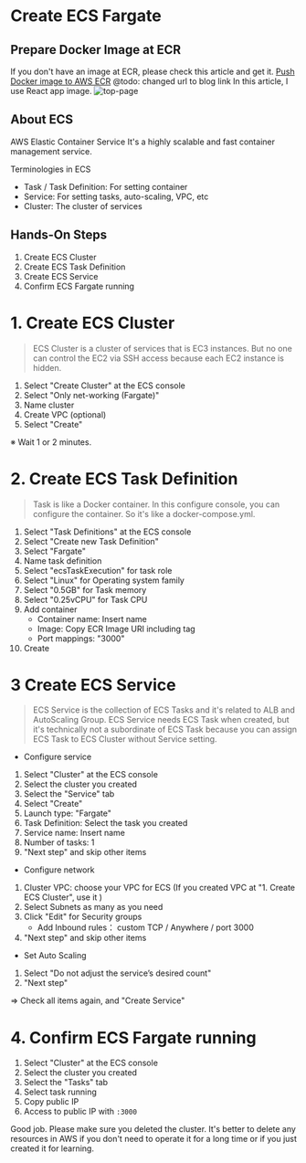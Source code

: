 # Create ECS Fargate

## Prepare Docker Image at ECR
If you don't have an image at ECR, please check this article and get it.
[Push Docker image to AWS ECR](https://dev.to/jun_uen0/push-docker-image-to-aws-ecr-fb2) @todo: changed url to blog link
In this article, I use React app image.
![top-page](https://raw.githubusercontent.com/jun-uen0/articles/main/articles/aws/create_fargate/img/01_ecs_console_empty.png)

## About ECS
AWS Elastic Container Service 
It's a highly scalable and fast container management service.

Terminologies in ECS
- Task / Task Definition: For setting container
- Service: For setting tasks, auto-scaling, VPC, etc
- Cluster: The cluster of services

## Hands-On Steps
1. Create ECS Cluster
2. Create ECS Task Definition
3. Create ECS Service
4. Confirm ECS Fargate running

# 1. Create ECS Cluster
> ECS Cluster is a cluster of services that is EC3 instances. But no one can control the EC2 via SSH access because each EC2 instance is hidden.
1. Select "Create Cluster" at the ECS console
2. Select "Only net-working (Fargate)"
3. Name cluster
4. Create VPC (optional)
5. Select "Create"

※ Wait 1 or 2 minutes.

# 2. Create ECS Task Definition
> Task is like a Docker container. In this configure console, you can configure the container. So it's like a docker-compose.yml.

1. Select "Task Definitions" at the ECS console
2. Select "Create new Task Definition"
3. Select "Fargate"
4. Name task definition
5. Select "ecsTaskExecution" for task role
6. Select "Linux" for Operating system family
7. Select "0.5GB" for Task memory
8. Select "0.25vCPU" for Task CPU
9. Add container
    - Container name: Insert name
    - Image: Copy ECR Image URI including tag
    - Port mappings: "3000"
10. Create

# 3 Create ECS Service
> ECS Service is the collection of ECS Tasks and it's related to ALB and AutoScaling Group. ECS Service needs ECS Task when created, but it's technically not a subordinate of ECS Task because you can assign ECS Task to ECS Cluster without Service setting.

- Configure service
1. Select "Cluster" at the ECS console
2. Select the cluster you created
3. Select the "Service" tab
4. Select "Create"
5. Launch type: "Fargate"
6. Task Definition: Select the task you created
7. Service name: Insert name
8. Number of tasks: 1
9. "Next step" and skip other items

- Configure network
1. Cluster VPC: choose your VPC for ECS (If you created VPC at "1. Create ECS Cluster", use it )
2. Select Subnets as many as you need
3. Click "Edit" for Security groups
    - Add Inbound rules： custom TCP / Anywhere / port 3000
4. "Next step" and skip other items

- Set Auto Scaling
1. Select "Do not adjust the service’s desired count"
2. "Next step"

⇒ Check all items again, and "Create Service"

# 4. Confirm ECS Fargate running

1. Select "Cluster" at the ECS console
2. Select the cluster you created
3. Select the "Tasks" tab
4. Select task running
5. Copy public IP
6. Access to public IP with `:3000`

Good job.
Please make sure you deleted the cluster.
It's better to delete any resources in AWS if you don't need to operate it for a long time or if you just created it for learning.
